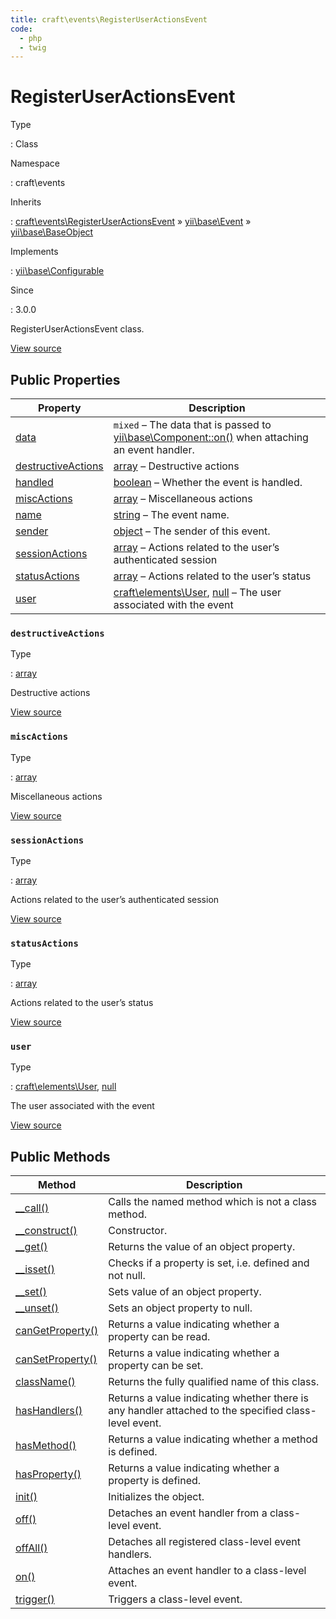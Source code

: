 ```yaml
---
title: craft\events\RegisterUserActionsEvent
code:
  - php
  - twig
---
```


# RegisterUserActionsEvent

Type

:   Class

Namespace

:   craft\events

Inherits

:   [craft\events\RegisterUserActionsEvent](craft-events-registeruseractionsevent.md) &raquo;
[yii\base\Event](https://www.yiiframework.com/doc/api/2.0/yii-base-event) &raquo;
[yii\base\BaseObject](https://www.yiiframework.com/doc/api/2.0/yii-base-baseobject)

Implements

:   [yii\base\Configurable](https://www.yiiframework.com/doc/api/2.0/yii-base-configurable)

Since

:   3.0.0



RegisterUserActionsEvent class.





[View source](https://github.com/craftcms/cms/blob/master/src/events/RegisterUserActionsEvent.php)


## Public Properties

| Property                                                                                                       | Description
| -------------------------------------------------------------------------------------------------------------- | -------------------------------------------------------------------------------------------------------------------------------------------------------------------------
| [data](https://www.yiiframework.com/doc/api/2.0/yii-base-event#$data-detail "Defined by yii\base\Event")       | `mixed` – The data that is passed to [yii\base\Component::on()](https://www.yiiframework.com/doc/api/2.0/yii-base-component#on()-detail) when attaching an event handler.
| [destructiveActions](craft-events-registeruseractionsevent.md#destructiveactions)                              | [array](http://php.net/language.types.array) – Destructive actions
| [handled](https://www.yiiframework.com/doc/api/2.0/yii-base-event#$handled-detail "Defined by yii\base\Event") | [boolean](http://php.net/language.types.boolean) – Whether the event is handled.
| [miscActions](craft-events-registeruseractionsevent.md#miscactions)                                            | [array](http://php.net/language.types.array) – Miscellaneous actions
| [name](https://www.yiiframework.com/doc/api/2.0/yii-base-event#$name-detail "Defined by yii\base\Event")       | [string](http://php.net/language.types.string) – The event name.
| [sender](https://www.yiiframework.com/doc/api/2.0/yii-base-event#$sender-detail "Defined by yii\base\Event")   | [object](http://php.net/language.types.object) – The sender of this event.
| [sessionActions](craft-events-registeruseractionsevent.md#sessionactions)                                      | [array](http://php.net/language.types.array) – Actions related to the user’s authenticated session
| [statusActions](craft-events-registeruseractionsevent.md#statusactions)                                        | [array](http://php.net/language.types.array) – Actions related to the user’s status
| [user](craft-events-registeruseractionsevent.md#user)                                                          | [craft\elements\User](craft-elements-user.md), [null](http://php.net/language.types.null) – The user associated with the event

### `destructiveActions`



Type

:   [array](http://php.net/language.types.array)



Destructive actions



[View source](https://github.com/craftcms/cms/blob/master/src/events/RegisterUserActionsEvent.php#L39)



### `miscActions`



Type

:   [array](http://php.net/language.types.array)



Miscellaneous actions



[View source](https://github.com/craftcms/cms/blob/master/src/events/RegisterUserActionsEvent.php#L44)



### `sessionActions`



Type

:   [array](http://php.net/language.types.array)



Actions related to the user’s authenticated session



[View source](https://github.com/craftcms/cms/blob/master/src/events/RegisterUserActionsEvent.php#L34)



### `statusActions`



Type

:   [array](http://php.net/language.types.array)



Actions related to the user’s status



[View source](https://github.com/craftcms/cms/blob/master/src/events/RegisterUserActionsEvent.php#L29)



### `user`



Type

:   [craft\elements\User](craft-elements-user.md), [null](http://php.net/language.types.null)



The user associated with the event



[View source](https://github.com/craftcms/cms/blob/master/src/events/RegisterUserActionsEvent.php#L24)







## Public Methods

| Method                                                                                                                                    | Description
| ----------------------------------------------------------------------------------------------------------------------------------------- | ----------------------------------------------------------------------------------------------------
| [__call()](https://www.yiiframework.com/doc/api/2.0/yii-base-baseobject#__call()-detail "Defined by yii\base\BaseObject")                 | Calls the named method which is not a class method.
| [__construct()](https://www.yiiframework.com/doc/api/2.0/yii-base-baseobject#__construct()-detail "Defined by yii\base\BaseObject")       | Constructor.
| [__get()](https://www.yiiframework.com/doc/api/2.0/yii-base-baseobject#__get()-detail "Defined by yii\base\BaseObject")                   | Returns the value of an object property.
| [__isset()](https://www.yiiframework.com/doc/api/2.0/yii-base-baseobject#__isset()-detail "Defined by yii\base\BaseObject")               | Checks if a property is set, i.e. defined and not null.
| [__set()](https://www.yiiframework.com/doc/api/2.0/yii-base-baseobject#__set()-detail "Defined by yii\base\BaseObject")                   | Sets value of an object property.
| [__unset()](https://www.yiiframework.com/doc/api/2.0/yii-base-baseobject#__unset()-detail "Defined by yii\base\BaseObject")               | Sets an object property to null.
| [canGetProperty()](https://www.yiiframework.com/doc/api/2.0/yii-base-baseobject#canGetProperty()-detail "Defined by yii\base\BaseObject") | Returns a value indicating whether a property can be read.
| [canSetProperty()](https://www.yiiframework.com/doc/api/2.0/yii-base-baseobject#canSetProperty()-detail "Defined by yii\base\BaseObject") | Returns a value indicating whether a property can be set.
| [className()](https://www.yiiframework.com/doc/api/2.0/yii-base-baseobject#className()-detail "Defined by yii\base\BaseObject")           | Returns the fully qualified name of this class.
| [hasHandlers()](https://www.yiiframework.com/doc/api/2.0/yii-base-event#hasHandlers()-detail "Defined by yii\base\Event")                 | Returns a value indicating whether there is any handler attached to the specified class-level event.
| [hasMethod()](https://www.yiiframework.com/doc/api/2.0/yii-base-baseobject#hasMethod()-detail "Defined by yii\base\BaseObject")           | Returns a value indicating whether a method is defined.
| [hasProperty()](https://www.yiiframework.com/doc/api/2.0/yii-base-baseobject#hasProperty()-detail "Defined by yii\base\BaseObject")       | Returns a value indicating whether a property is defined.
| [init()](https://www.yiiframework.com/doc/api/2.0/yii-base-baseobject#init()-detail "Defined by yii\base\BaseObject")                     | Initializes the object.
| [off()](https://www.yiiframework.com/doc/api/2.0/yii-base-event#off()-detail "Defined by yii\base\Event")                                 | Detaches an event handler from a class-level event.
| [offAll()](https://www.yiiframework.com/doc/api/2.0/yii-base-event#offAll()-detail "Defined by yii\base\Event")                           | Detaches all registered class-level event handlers.
| [on()](https://www.yiiframework.com/doc/api/2.0/yii-base-event#on()-detail "Defined by yii\base\Event")                                   | Attaches an event handler to a class-level event.
| [trigger()](https://www.yiiframework.com/doc/api/2.0/yii-base-event#trigger()-detail "Defined by yii\base\Event")                         | Triggers a class-level event.








